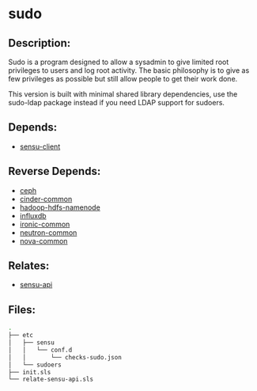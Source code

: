 # sudo

## Description:

Sudo is a program designed to allow a sysadmin to give limited root privileges to users and log root activity.  The basic philosophy is to give as few privileges as possible but still allow people to get their work done.

This version is built with minimal shared library dependencies, use the sudo-ldap package instead if you need LDAP support for sudoers.

## Depends:

  -  [sensu-client](/salt/sensu-client)

## Reverse Depends:

  -  [ceph](/salt/ceph)
  -  [cinder-common](/salt/cinder-common)
  -  [hadoop-hdfs-namenode](/salt/hadoop-hdfs-namenode)
  -  [influxdb](/salt/influxdb)
  -  [ironic-common](/salt/ironic-common)
  -  [neutron-common](/salt/neutron-common)
  -  [nova-common](/salt/nova-common)

## Relates:

  -  [sensu-api](/salt/sensu-api)

## Files:

```bash
.
├── etc
│   ├── sensu
│   │   └── conf.d
│   │       └── checks-sudo.json
│   └── sudoers
├── init.sls
└── relate-sensu-api.sls
```
